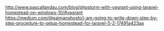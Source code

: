 http://www.pascallandau.com/blog/phpstorm-with-vagrant-using-laravel-homestead-on-windows-10/#vagrant
https://medium.com/@eaimanshoshi/i-am-going-to-write-down-step-by-step-procedure-to-setup-homestead-for-laravel-5-2-17491a423aa